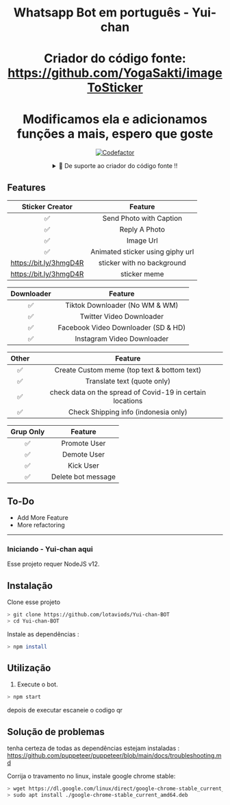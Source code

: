 <div align="center">
 
# Whatsapp Bot em português - Yui-chan
# Criador do código fonte: https://github.com/YogaSakti/imageToSticker
# Modificamos ela e adicionamos funções a mais, espero que goste
[![Codefactor](https://www.codefactor.io/repository/github/yogasakti/imagetosticker/badge)](https://www.codefactor.io/repository/github/yogasakti/imagetosticker)
<details>
 <summary>🥟 De suporte ao criador do código fonte !!</summary>

 [Saweria](https://saweria.co/donate/yogasakti)
 
 [Trakteer](https://trakteer.id/red-emperor)
 
 [Paypal.me](https://paypal.me/yshputra)
 
</details>
</div>



## Features

| Sticker Creator |                Feature           |
| :-----------: | :--------------------------------: |
|       ✅       | Send Photo with Caption          |
|       ✅       | Reply A Photo                    |
|       ✅       | Image Url                        |
|       ✅       | Animated sticker using giphy url |
|       https://bit.ly/3hmgD4R       | sticker with no background       |
|       https://bit.ly/3hmgD4R       | sticker meme      |


| Downloader |                     Feature                |
| :------------: | :---------------------------------------------: |
|       ✅        |   Tiktok Downloader (No WM & WM)              |
|       ✅        |   Twitter Video Downloader                    |
|       ✅        |   Facebook Video Downloader (SD & HD)         |
|       ✅      |   Instagram Video Downloader                  |


| Other  |                     Feature                     |
| :------------: | :---------------------------------------------: |
|       ✅        |   Create Custom meme (top text & bottom text)  |
|       ✅        |   Translate text (quote only)                  |
|       ✅        |   check data on the spread of Covid-19 in certain locations|
|       ✅        |   Check Shipping info (indonesia only)         |


| Grup Only  |                     Feature                     |
| :------------: | :---------------------------------------------: |
|       ✅        |   Promote User                  |
|       ✅        |   Demote User                   |
|       ✅        |   Kick User                     |
|       ✅        |   Delete bot message            |

## To-Do
 - Add More Feature
 - More refactoring
 
---

### Iniciando - Yui-chan aqui

Esse projeto requer NodeJS v12.

## Instalação
Clone esse projeto

```bash
> git clone https://github.com/lotaviods/Yui-chan-BOT
> cd Yui-chan-BOT
```

Instale as dependências :

```bash
> npm install
```

## Utilização
1. Execute o bot.

```bash
> npm start
```

depois de executar escaneie o codigo qr

## Solução de problemas
tenha certeza de todas as dependências estejam instaladas : https://github.com/puppeteer/puppeteer/blob/main/docs/troubleshooting.md

Corrija o travamento no linux, instale google chrome stable: 
```bash
> wget https://dl.google.com/linux/direct/google-chrome-stable_current_amd64.deb
> sudo apt install ./google-chrome-stable_current_amd64.deb
```
